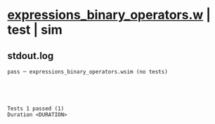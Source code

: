 # [expressions_binary_operators.w](../../../../../examples/tests/valid/expressions_binary_operators.w) | test | sim

## stdout.log
```log
pass ─ expressions_binary_operators.wsim (no tests)
 




Tests 1 passed (1) 
Duration <DURATION>

```

